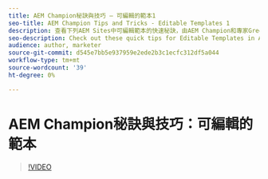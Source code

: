 ```yaml
---
title: AEM Champion秘訣與技巧 — 可編輯的範本1
seo-title: AEM Champion Tips and Tricks - Editable Templates 1
description: 查看下列AEM Sites中可編輯範本的快速秘訣，由AEM Champion和專家Greg Dimeris提供。 今天在您的例項中試用。
seo-description: Check out these quick tips for Editable Templates in AEM Sites by AEM Champion and expert, Greg Dimeris. Try them out in your instance today.
audience: author, marketer
source-git-commit: d545e7bb5e937959e2ede2b3c1ecfc312df5a044
workflow-type: tm+mt
source-wordcount: '39'
ht-degree: 0%

---
```



# AEM Champion秘訣與技巧：可編輯的範本

>[!VIDEO](https://video.tv.adobe.com/v/3409424)
